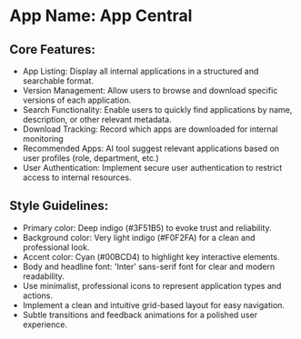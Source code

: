 # **App Name**: App Central

## Core Features:

- App Listing: Display all internal applications in a structured and searchable format.
- Version Management: Allow users to browse and download specific versions of each application.
- Search Functionality: Enable users to quickly find applications by name, description, or other relevant metadata.
- Download Tracking: Record which apps are downloaded for internal monitoring
- Recommended Apps: AI tool suggest relevant applications based on user profiles (role, department, etc.)
- User Authentication: Implement secure user authentication to restrict access to internal resources.

## Style Guidelines:

- Primary color: Deep indigo (#3F51B5) to evoke trust and reliability.
- Background color: Very light indigo (#F0F2FA) for a clean and professional look.
- Accent color: Cyan (#00BCD4) to highlight key interactive elements.
- Body and headline font: 'Inter' sans-serif font for clear and modern readability.
- Use minimalist, professional icons to represent application types and actions.
- Implement a clean and intuitive grid-based layout for easy navigation.
- Subtle transitions and feedback animations for a polished user experience.